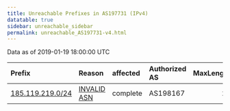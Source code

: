 ```yaml
---
title: Unreachable Prefixes in AS197731 (IPv4)
datatable: true
sidebar: unreachable_sidebar
permalink: unreachable_AS197731-v4.html
---
```


Data as of 2019-01-19 18:00:00 UTC


<div class="datatable-begin"></div>

| Prefix                                                     | Reason                                                                                                   | affected   | Authorized AS   |   MaxLength | Anchor                                         |   unreachable /24s |
|:-----------------------------------------------------------|:---------------------------------------------------------------------------------------------------------|:-----------|:----------------|------------:|:-----------------------------------------------|-------------------:|
| [185.119.219.0/24](https://stat.ripe.net/185.119.219.0/24) | [INVALID ASN](https://rpki-validator.ripe.net/announcement-preview?asn=AS197731&prefix=185.119.219.0/24) | complete   | AS198167        |          23 | [RIPE](unreachable_RIPE_NCC_RPKI_Root-v4.html) |                  1 |

<div class="datatable-end"></div>